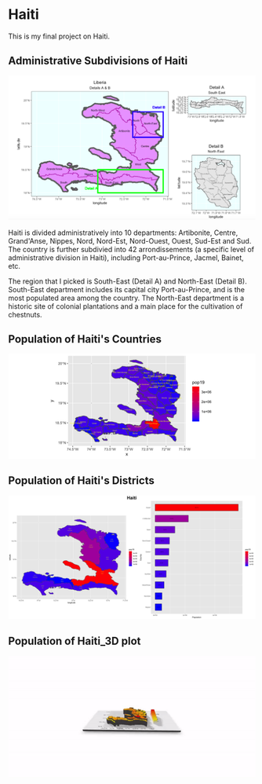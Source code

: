 # Haiti

This is my final project on Haiti.

## Administrative Subdivisions of Haiti

![](details.png)

Haiti is divided administratively into 10 departments: Artibonite, Centre, Grand'Anse, Nippes, Nord, Nord-Est, Nord-Ouest, Ouest, Sud-Est and Sud. The country is further subdivied into 42 arrondissements (a specific level of administrative division in Haiti), including Port-au-Prince, Jacmel, Bainet, etc.

The region that I picked is South-East (Detail A) and North-East (Detail B). South-East department includes its capital city Port-au-Prince, and is the most populated area among the country. The North-East department is a historic site of colonial plantations and a main place for the cultivation of chestnuts.

## Population of Haiti's Countries

![](Haiti_pop19_adm2.png)

## Population of Haiti's Districts

![](Haiti.png)

## Population of Haiti_3D plot

![](Haiti_3D.gif)



